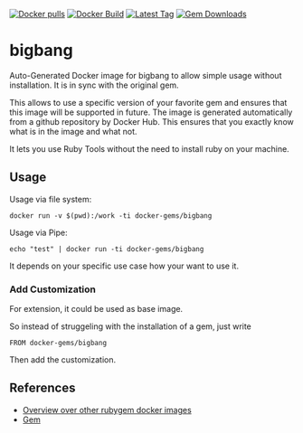 [![Docker pulls](https://img.shields.io/docker/pulls/rubygem/bigbang.svg)](https://hub.docker.com/r/rubygem/bigbang/)
[![Docker Build](https://img.shields.io/docker/automated/rubygem/bigbang.svg)](https://hub.docker.com/r/rubygem/bigbang/)
[![Latest Tag](https://img.shields.io/github/tag/docker-rubygem/bigbang.svg)](https://hub.docker.com/r/rubygem/bigbang/)
[![Gem Downloads](https://img.shields.io/gem/dt/bigbang.svg)](https://rubygems.org/gems/bigbang/)
# bigbang

Auto-Generated Docker image for bigbang to allow simple usage without installation.
It is in sync with the original gem.

This allows to use a specific version of your favorite gem and ensures that this image will be supported in future.
The image is generated automatically from a github repository by Docker Hub.
This ensures that you exactly know what is in the image and what not.

It lets you use Ruby Tools without the need to install ruby on your machine.

## Usage

Usage via file system:

`docker run -v $(pwd):/work -ti docker-gems/bigbang`

Usage via Pipe:

`echo "test" | docker run -ti docker-gems/bigbang`

It depends on your specific use case how your want to use it.

### Add Customization

For extension, it could be used as base image.

So instead of struggeling with the installation of a gem, just write

`FROM docker-gems/bigbang`

Then add the customization.

## References

 - [Overview over other rubygem docker images](https://github.com/thinkbot/docker-rubygem)
 - [Gem](https://rubygems.org/gems/bigbang/)
